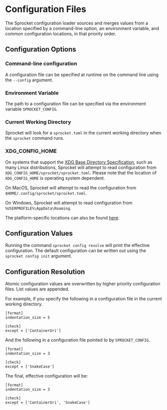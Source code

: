 # Configuration Files

The Sprocket configuration loader sources and merges values from a location specified by a command-line option, an environment variable, and common configuration locations, in that priority order.

## Configuration Options

### Command-line configuration

A configuration file can be specified at runtime on the command line using the `--config` argument.

### Environment Variable

The path to a configuration file can be specified via the environment variable `SPROCKET_CONFIG`.

### Current Working Directory

Sprocket will look for a `sprocket.toml` in the current working directory when the `sprocket` command runs.

### XDG_CONFIG_HOME

On systems that support the [XDG Base Directory Specification](https://specifications.freedesktop.org/basedir-spec/latest/), such as many Linux distributions, Sprocket will attempt to read configuration from `XDG_CONFIG_HOME/sprocket/sprocket.toml`. Please note that the location of `XDG_CONFIG_HOME` is operating system dependent.

On MacOS, Sprocket will attempt to read the configuration from `$HOME/.config/sprocket/sprocket.toml`.

On Windows, Sprocket will attempt to read configuration from `%USERPROFILE%\AppData\Roaming`.

The platform-specific locations can also be found [here](https://docs.rs/dirs/latest/dirs/fn.config_dir.html). 

## Configuration Values

Running the command `sprocket config resolve` will print the effective configuration. The default configuration can be written out using the `sprocket config init` argument.

## Configuration Resolution

Atomic configuration values are overwritten by higher priority configuration files. List values are appended.

For example, if you specify the following in a configuration file in the current working directory.

```
[format]
indentation_size = 5

[check]
except = ['ContainerUri']
```

And the following in a configuration file pointed to by `SPROCKET_CONFIG`.

```
[format]
indentation_size = 3

[check]
except = ['SnakeCase']
```

The final, effective configuration will be:

```
[format]
indentation_size = 3

[check]
except = ['ContainerUri', 'SnakeCase']
```